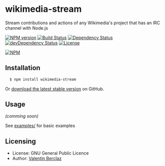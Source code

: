 wikimedia-stream
======
Stream contributions and actions of any Wikimedia's project that has an IRC channel with Node.js

[![NPM version](https://badge.fury.io/js/wikimedia-stream.png)](http://badge.fury.io/js/wikimedia-stream)
[![Build Status](https://api.travis-ci.org/ValentinBrclz/wikimedia-stream.png)](http://travis-ci.org/ValentinBrclz/wikimedia-stream)
[![Dependency Status](https://img.shields.io/david/ValentinBrclz/wikimedia-stream.svg?style=flat)](https://david-dm.org/ValentinBrclz/wikimedia-stream#info=Dependencies)
[![devDependency Status](https://img.shields.io/david/dev/ValentinBrclz/wikimedia-stream.svg.svg?style=flat)](https://david-dm.org/ValentinBrclz/wikimedia-stream#info=devDependencies)
[![License](https://img.shields.io/badge/license-GPLv2-blue.svg?style=flat)](http://opensource.org/licenses/GPL-2.0)

[![NPM](https://nodei.co/npm/wikimedia-stream.png?downloads=true&downloadRank=true)](https://nodei.co/npm/wikimedia-stream/)

## Installation
``` bash
  $ npm install wikimedia-stream
```

Or [download the latest stable version](https://github.com/ValentinBrclz/wikimedia-stream/releases) on GitHub.

## Usage
_(comming soon)_

See [examples/](https://github.com/ValentinBrclz/wikimedia-stream/blob/master/examples/) for basic examples

## Licensing
* License: GNU General Public Licence
* Author: [Valentin Berclaz](https://github.com/ValentinBrclz)
